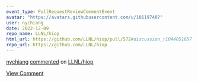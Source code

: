 ```yaml
---
event_type: PullRequestReviewCommentEvent
avatar: "https://avatars.githubusercontent.com/u/10119740?"
user: nychiang
date: 2022-12-09
repo_name: LLNL/hiop
html_url: https://github.com/LLNL/hiop/pull/572#discussion_r1044051657
repo_url: https://github.com/LLNL/hiop
---
```


<a href='https://github.com/nychiang' target='_blank'>nychiang</a> <a href='https://github.com/LLNL/hiop/pull/572#discussion_r1044051657' target='_blank'>commented</a> on <a href='https://github.com/LLNL/hiop' target='_blank'>LLNL/hiop</a>

<a href='https://github.com/LLNL/hiop/pull/572#discussion_r1044051657' target='_blank'>View Comment</a>